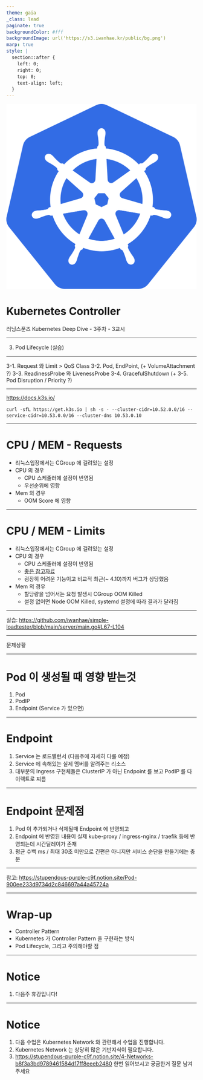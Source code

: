 ```yaml
---
theme: gaia
_class: lead
paginate: true
backgroundColor: #fff
backgroundImage: url('https://s3.iwanhae.kr/public/bg.png')
marp: true
style: |
  section::after {
    left: 0;
    right: 0;
    top: 0;
    text-align: left;
  }
---
```


![bg left:40% 80%](https://raw.githubusercontent.com/kubernetes/kubernetes/master/logo/logo.svg)

# **Kubernetes Controller**

러닝스푼즈
Kubernetes Deep Dive - 3주차 - 3교시

---

3. Pod Lifecycle (실습)

---

3-1. Request 와 Limit > QoS Class
3-2. Pod, EndPoint, (+ VolumeAttachment ?)
3-3. ReadinessProbe 와 LivenessProbe
3-4. GracefulShutdown
(+ 3-5. Pod Disruption / Priority ?)

---

https://docs.k3s.io/

```
curl -sfL https://get.k3s.io | sh -s - --cluster-cidr=10.52.0.0/16 --service-cidr=10.53.0.0/16 --cluster-dns 10.53.0.10
```

---

# CPU / MEM - Requests

- 리눅스입장에서는 CGroup 에 걸려있는 설정
- CPU 의 경우
  - CPU 스케줄러에 설정이 반영됨
  - 우선순위에 영향
- Mem 의 경우
  - OOM Score 에 영향

---

# CPU / MEM - Limits

- 리눅스입장에서는 CGroup 에 걸려있는 설정
- CPU 의 경우
  - CPU 스케줄러에 설정이 반영됨
  - [좋은 참고자료](https://www.uber.com/en-KR/blog/avoiding-cpu-throttling-in-a-containerized-environment/)
  - 굉장히 어려운 기능이고 비교적 최근(~ 4.10)까지 버그가 상당했음
- Mem 의 경우
  - 할당량을 넘어서는 요청 발생시 CGroup OOM Killed
  - 설정 없어면 Node OOM Killed, systemd 설정에 따라 결과가 달라짐

---

실습: https://github.com/iwanhae/simple-loadtester/blob/main/server/main.go#L67-L104

---

문제상황

---

# Pod 이 생성될 때 영향 받는것

1. Pod
2. PodIP
3. Endpoint (Service 가 있으면)

---

# Endpoint

1. Service 는 로드밸런서 (다음주에 자세히 다룰 예정)
2. Service 에 속해있는 실제 멤버를 알려주는 리소스
3. 대부분의 Ingress 구현체들은 ClusterIP 가 아닌 Endpoint 를 보고 PodIP 를 다이렉트로 찌름

---

# Endpoint 문제점

1. Pod 이 추가되거나 삭제될때 Endpoint 에 반영되고
2. Endpoint 에 반영된 내용이 실제 kube-proxy / ingress-nginx / traefik 등에 반영되는데 시간딜레이가 존재
3. 평균 수백 ms / 최대 30초 미만으로 긴편은 아니지만 서비스 순단을 만들기에는 충분

---

참고: https://stupendous-purple-c9f.notion.site/Pod-900ee233d9734d2c846697a44a45724a

---

# Wrap-up

- Controller Pattern
- Kubernetes 가 Controller Pattern 을 구현하는 방식
- Pod Lifecycle, 그리고 주의해야할 점

---

# Notice

1. 다음주 휴강입니다!

---

# Notice

1. 다음 수업은 Kubernetes Network 와 관련해서 수업을 진행합니다.
2. Kubernetes Network 는 상당히 많은 기반지식이 필요합니다.
3. https://stupendous-purple-c9f.notion.site/4-Networks-b8f3a3bd9789461584d17ff8eeeb2480
   한번 읽어보시고 궁금한거 질문 남겨주세요
